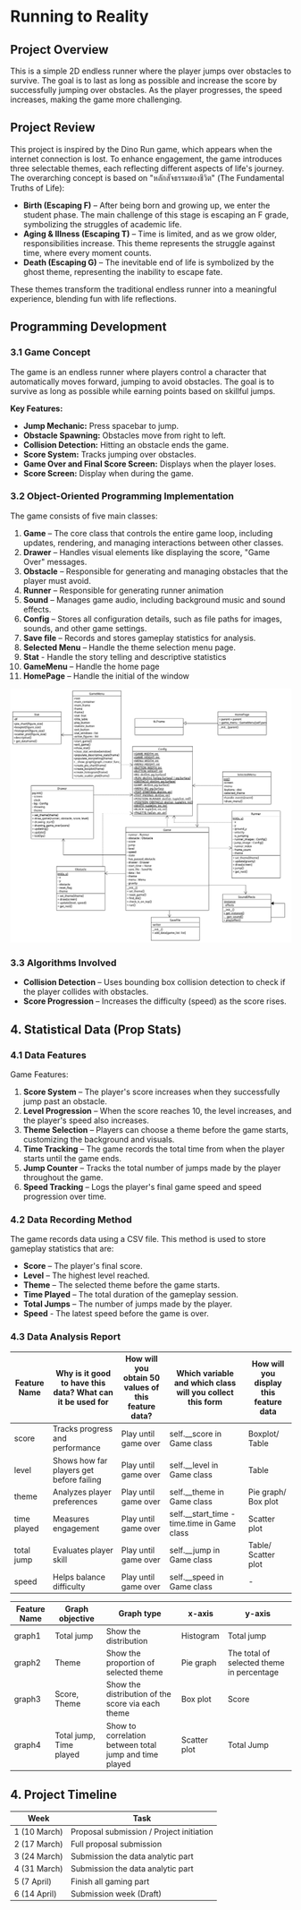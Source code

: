 # Running to Reality
## Project Overview
This is a simple 2D endless runner where the player jumps over obstacles to survive. The goal is to last as long as possible and increase the score by successfully jumping over obstacles. As the player progresses, the speed increases, making the game more challenging.

## Project Review
This project is inspired by the Dino Run game, which appears when the internet connection is lost. To enhance engagement, the game introduces three selectable themes, each reflecting different aspects of life's journey. The overarching concept is based on "หลักสัจธรรมของชีวิต" (The Fundamental Truths of Life):

- **Birth (Escaping F)** – After being born and growing up, we enter the student phase. The main challenge of this stage is escaping an F grade, symbolizing the struggles of academic life.
- **Aging & Illness (Escaping T)** – Time is limited, and as we grow older, responsibilities increase. This theme represents the struggle against time, where every moment counts.
- **Death (Escaping G)** – The inevitable end of life is symbolized by the ghost theme, representing the inability to escape fate.

These themes transform the traditional endless runner into a meaningful experience, blending fun with life reflections.

## Programming Development
### 3.1 Game Concept
The game is an endless runner where players control a character that automatically moves forward, jumping to avoid obstacles. The goal is to survive as long as possible while earning points based on skillful jumps.

**Key Features:**
- **Jump Mechanic:** Press spacebar to jump.
- **Obstacle Spawning:** Obstacles move from right to left.
- **Collision Detection:** Hitting an obstacle ends the game.
- **Score System:** Tracks jumping over obstacles.
- **Game Over and Final Score Screen:** Displays when the player loses.
- **Score Screen:** Display when during the game.

### 3.2 Object-Oriented Programming Implementation
The game consists of five main classes:

1. **Game** – The core class that controls the entire game loop, including updates, rendering, and managing interactions between other classes.
2. **Drawer** – Handles visual elements like displaying the score, "Game Over" messages.
3. **Obstacle** – Responsible for generating and managing obstacles that the player must avoid.
4. **Runner** – Responsible for generating runner animation
5. **Sound** – Manages game audio, including background music and sound effects.
6. **Config** – Stores all configuration details, such as file paths for images, sounds, and other game settings.
7. **Save file** – Records and stores gameplay statistics for analysis.
8. **Selected Menu** – Handle the theme selection menu page.
9. **Stat** - Handle the story telling and descriptive statistics
10. **GameMenu** – Handle the home page
11. **HomePage** – Handle the initial of the window

![Logo](/screenshots/uml.png)

### 3.3 Algorithms Involved
- **Collision Detection** – Uses bounding box collision detection to check if the player collides with obstacles.
- **Score Progression** – Increases the difficulty (speed) as the score rises.

## 4. Statistical Data (Prop Stats)
### 4.1 Data Features
Game Features:
1. **Score System** – The player's score increases when they successfully jump past an obstacle.
2. **Level Progression** – When the score reaches 10, the level increases, and the player's speed also increases.
3. **Theme Selection** – Players can choose a theme before the game starts, customizing the background and visuals.
4. **Time Tracking** – The game records the total time from when the player starts until the game ends.
5. **Jump Counter** – Tracks the total number of jumps made by the player throughout the game.
6. **Speed Tracking** – Logs the player's final game speed and speed progression over time.

### 4.2 Data Recording Method
The game records data using a CSV file. This method is used to store gameplay statistics that are:
- **Score** – The player's final score.
- **Level** – The highest level reached.
- **Theme** – The selected theme before the game starts.
- **Time Played** – The total duration of the gameplay session.
- **Total Jumps** – The number of jumps made by the player.
- **Speed** - The latest speed before the game is over.

### 4.3 Data Analysis Report

| Feature Name | Why is it good to have this data? What can it be used for | How will you obtain 50 values of this feature data? | Which variable and which class will you collect this form | How will you display this feature data |
|--------------|----------------------------------------------------------|---------------------------------------------------|--------------------------------------------------------|---------------------------------------|
| score | Tracks progress and performance | Play until game over | self.__score in Game class | Boxplot/ Table |
| level | Shows how far players get before failing | Play until game over | self.__level in Game class | Table |
| theme | Analyzes player preferences | Play until game over | self.__theme in Game class | Pie graph/ Box plot |
| time played | Measures engagement | Play until game over | self.__start_time - time.time in Game class | Scatter plot |
| total jump | Evaluates player skill | Play until game over | self.__jump in Game class | Table/ Scatter plot |
| speed | Helps balance difficulty | Play until game over | self.__speed in Game class | - |

| Feature Name | Graph objective | Graph type | x-axis | y-axis |
|--------------|----------------|------------|--------|--------|
| graph1 | Total jump | Show the distribution | Histogram | Total jump | Frequency |
| graph2 | Theme | Show the proportion of selected theme | Pie graph | The total of selected theme in percentage |
| graph3 | Score, Theme | Show the distribution of the score via each theme | Box plot | Score | Theme |
| graph4 | Total jump, Time played | Show to correlation between total jump and time played | Scatter plot | Total Jump | Time played |

## 4. Project Timeline

| Week | Task |
|------|------|
| 1 (10 March) | Proposal submission / Project initiation |
| 2 (17 March) | Full proposal submission |
| 3 (24 March) | Submission the data analytic part |
| 4 (31 March) | Submission the data analytic part |
| 5 (7 April) | Finish all gaming part |
| 6 (14 April) | Submission week (Draft) |

